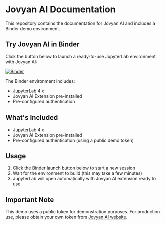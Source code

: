 # Jovyan AI Documentation

This repository contains the documentation for Jovyan AI and includes a Binder demo environment.

## Try Jovyan AI in Binder
Click the button below to launch a ready-to-use JupyterLab environment with Jovyan AI:

[![Binder](https://mybinder.org/badge_logo.svg)](https://mybinder.org/v2/gh/jovyan-ai/documentation/main?urlpath=%2Fdoc%2Ftree%2Fbinder%2Fstarter-notebook.ipynb)

The Binder environment includes:
- JupyterLab 4.x
- Jovyan AI Extension pre-installed
- Pre-configured authentication

## What's Included
- JupyterLab 4.x
- Jovyan AI Extension pre-installed
- Pre-configured authentication (using a public demo token)

## Usage
1. Click the Binder launch button below to start a new session
2. Wait for the environment to build (this may take a few minutes)
3. JupyterLab will open automatically with Jovyan AI extension ready to use

## Important Note
This demo uses a public token for demonstration purposes. For production use, please obtain your own token from [Jovyan AI website](https://jovyan-ai.com/).
